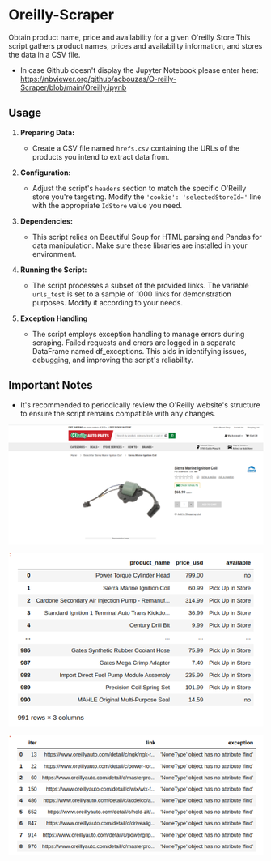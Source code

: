 # Oreilly-Scraper
Obtain product name, price and availability for a given O'reilly Store 
This script gathers product names, prices and availability information, and stores the data in a CSV file.
- In case Github doesn't display the Jupyter Notebook please enter here: https://nbviewer.org/github/acbouzas/O-reilly-Scraper/blob/main/Oreilly.ipynb
  
## Usage

1. **Preparing Data:**
   - Create a CSV file named `hrefs.csv` containing the URLs of the products you intend to extract data from.

2. **Configuration:**
   - Adjust the script's `headers` section to match the specific O'Reilly store you're targeting. Modify the `'cookie': 'selectedStoreId='` line with the appropriate `IdStore` value you need.

3. **Dependencies:**
   - This script relies on Beautiful Soup for HTML parsing and Pandas for data manipulation. Make sure these libraries are installed in your environment.

4. **Running the Script:**
   - The script processes a subset of the provided links. The variable `urls_test` is set to a sample of 1000 links for demonstration purposes. Modify it according to your needs.

5. **Exception Handling**
   - The script employs exception handling to manage errors during scraping. Failed requests and errors are logged in a separate DataFrame named df_exceptions. This aids in identifying issues, debugging, and improving the script's reliability.

## Important Notes

- It's recommended to periodically review the O'Reilly website's structure to ensure the script remains compatible with any changes.

![oreilly_screenshot](https://github.com/acbouzas/O-reilly-Scraper/blob/main/images/oreillyscreenshot.png)

![df_example](https://github.com/acbouzas/O-reilly-Scraper/blob/main/images/dfscreenshot.png)

![exceptions_example](https://github.com/acbouzas/O-reilly-Scraper/blob/main/images/exceptionscreenshot.png)
